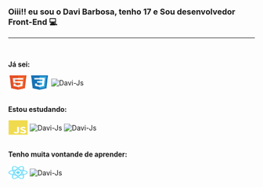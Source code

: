 ### Oiii!! eu sou o Davi Barbosa, tenho 17 e Sou desenvolvedor Front-End 💻
<hr>

<div style="display: inline_block"><br>
  <strong><p>Já sei:</p></strong>
  <img align="center" alt="Davi-HTML" height="30" width="40" src="https://raw.githubusercontent.com/devicons/devicon/master/icons/html5/html5-original.svg">
  <img align="center" alt="Davi-CSS" height="30" width="40" src="https://raw.githubusercontent.com/devicons/devicon/master/icons/css3/css3-original.svg">
  <img align="center" alt="Davi-Js" height="35" width="40" src="https://cdn.jsdelivr.net/gh/devicons/devicon/icons/bootstrap/bootstrap-original.svg" />
</div>

<div style="inline_block"><br>
   <strong><p>Estou estudando:</p></strong>
   <img align="center" alt="Davi-Js" height="30" width="40" src="https://raw.githubusercontent.com/devicons/devicon/master/icons/javascript/javascript-plain.svg">
   <img align="center" alt="Davi-Js" height="30" width="40" src="https://cdn.jsdelivr.net/gh/devicons/devicon/icons/github/github-original.svg" />
   <img align="center" alt="Davi-Js" height="30" width="40" src="https://cdn.jsdelivr.net/gh/devicons/devicon/icons/git/git-original.svg" />
</div>

<div style="inline_block"><br>
   <strong><p>Tenho muita vontande de aprender:</p></strong>
   <img align="center" alt="Davi-React" height="30" width="40" src="https://raw.githubusercontent.com/devicons/devicon/master/icons/react/react-original.svg">
   <img align="center" alt="Davi-Js" height="30" width="40" src="https://cdn.jsdelivr.net/gh/devicons/devicon/icons/typescript/typescript-original.svg" />
</div>
